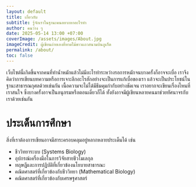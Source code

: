 ```yaml
---
layout: default
title: เกี่ยวกับ
subtitle: รู้จักเราในฐานะคนอยากหาอะไรทำ
author: คนว่าง ๆ
date: 2025-05-14 13:00 +07:00
coverImage: /assets/images/About.jpg
imageCredit: ผู้เขียนถ่ายเองที่หาดไม้ขาวแถวสนามบินภูเก็ต
permalink: /about/
toc: false
---
```


เว็บไซต์นี้เกิดขึ้นจากคนที่ทำน้ำหมักแล้วไม่มีอะไรทำระหว่างรอการหมักจนบางครั้งก็อาจจะเบื่อ เราจึงคิดว่าการเขียนบทความหรือการเจาะลึกอะไรสักอย่างจะเป็นการแก้เบื่อของเรา แล้วจะเป็นประโยชน์ในฐานะสาธารณกุศลด้วยเช่นกัน เนื้อความจะไม่ได้มีธีมคุมกำกับอย่างชัดเจน เราอยากจะเขียนเรื่องไหนที่เราสนใจ ซึ่งบางครั้งอาจเป็นอนุกรมหรือตอนเดี่ยวก็ได้ ทั้งยังอาจมีผู้เขียนหลายคนมาช่วยทัศนาจรกับเราด้วยเช่นกัน

# ประเด็นการศึกษา

สิ่งที่เราต้องการเขียนอาจมีสาระครอบคลุมอยู่หลากหลายประเด็นได้ เช่น 

- ชีววิทยาระบบ (Systems Biology)
- อุปกรณ์เครื่องมือในการวิจัยสายชีวโมเลกุล
- ทฤษฎีและการปฏิบัติที่เกี่ยวข้องนโยบายสาธารณะ
- คณิตศาสตร์ที่เกี่ยวข้องกับชีววิทยา (Mathematical Biology)
- คณิตศาสตร์ที่เกี่ยวข้องกับเศรษฐศาสตร์